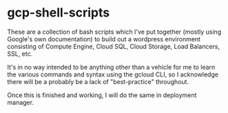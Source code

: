 # gcp-shell-scripts

These are a collection of bash scripts which I've put together (mostly using Google's own documentation) to build out a wordpress environment consisting of Compute Engine, Cloud SQL, Cloud Storage, Load Balancers, SSL, etc.

It's in no way intended to be anything other than a vehicle for me to learn the various commands and syntax using the gcloud CLI, so I acknowledge there will be a probably be a lack of "best-practice" throughout.

Once this is finished and working, I will do the same in deployment manager.
